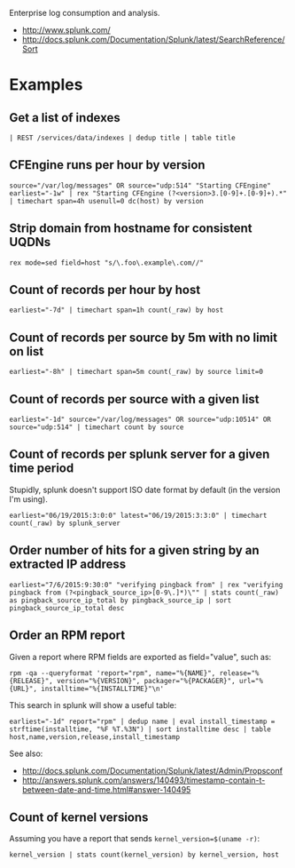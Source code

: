 Enterprise log consumption and analysis.

- <http://www.splunk.com/>
- <http://docs.splunk.com/Documentation/Splunk/latest/SearchReference/Sort>

# Examples

## Get a list of indexes

```
| REST /services/data/indexes | dedup title | table title
```

## CFEngine runs per hour by version

```
source="/var/log/messages" OR source="udp:514" "Starting CFEngine" earliest="-1w" | rex "Starting CFEngine (?<version>3.[0-9]+.[0-9]+).*" | timechart span=4h usenull=0 dc(host) by version
```

## Strip domain from hostname for consistent UQDNs

```
rex mode=sed field=host "s/\.foo\.example\.com//"
```

## Count of records per hour by host

```
earliest="-7d" | timechart span=1h count(_raw) by host
```

## Count of records per source by 5m with no limit on list

```
earliest="-8h" | timechart span=5m count(_raw) by source limit=0
```

## Count of records per source with a given list

```
earliest="-1d" source="/var/log/messages" OR source="udp:10514" OR source="udp:514" | timechart count by source
```

## Count of records per splunk server for a given time period

Stupidly, splunk doesn't support ISO date format by default (in the version I'm using).

```
earliest="06/19/2015:3:0:0" latest="06/19/2015:3:3:0" | timechart count(_raw) by splunk_server
```

## Order number of hits for a given string by an extracted IP address

```
earliest="7/6/2015:9:30:0" "verifying pingback from" | rex "verifying pingback from (?<pingback_source_ip>[0-9\.]*)\"" | stats count(_raw) as pingback_source_ip_total by pingback_source_ip | sort pingback_source_ip_total desc
```

## Order an RPM report

Given a report where RPM fields are exported as field="value", such as:

```
rpm -qa --queryformat 'report="rpm", name="%{NAME}", release="%{RELEASE}", version="%{VERSION}", packager="%{PACKAGER}", url="%{URL}", installtime="%{INSTALLTIME}"\n'
```

This search in splunk will show a useful table:

```
earliest="-1d" report="rpm" | dedup name | eval install_timestamp = strftime(installtime, "%F %T.%3N") | sort installtime desc | table host,name,version,release,install_timestamp
```

See also:

- <http://docs.splunk.com/Documentation/Splunk/latest/Admin/Propsconf>
- <http://answers.splunk.com/answers/140493/timestamp-contain-t-between-date-and-time.html#answer-140495>

## Count of kernel versions

Assuming you have a report that sends `kernel_version=$(uname -r)`:

```
kernel_version | stats count(kernel_version) by kernel_version, host
```
